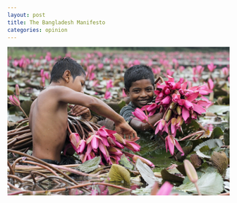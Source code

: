 ```yaml
---
layout: post
title: The Bangladesh Manifesto
categories: opinion
---
```

![](/media/children-6008967_1280.jpg)